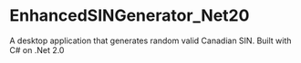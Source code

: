 EnhancedSINGenerator_Net20
==========================
A desktop application that generates random valid Canadian SIN.  Built with C# on .Net 2.0
